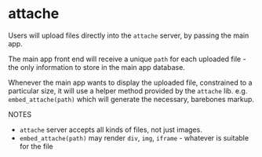 # attache

Users will upload files directly into the `attache` server, by passing the main app. 

The main app front end will receive a unique `path` for each uploaded file - the only information to store in the main app database.

Whenever the main app wants to display the uploaded file, constrained to a particular size, it will use a helper method provided by the `attache` lib. e.g. `embed_attache(path)` which will generate the necessary, barebones markup.

NOTES

* `attache` server accepts all kinds of files, not just images.
* `embed_attache(path)` may render `div`, `img`, `iframe` - whatever is suitable for the file
